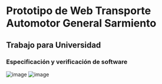 # Prototipo de Web Transporte Automotor General Sarmiento
## Trabajo para Universidad
### Especificación y verificación de software

![image](https://github.com/ferrt1/protoevs/assets/74360213/e9cc6e76-8bc7-42e4-b53f-cab987e6b683)
![image](https://github.com/ferrt1/protoevs/assets/74360213/2cdae2b8-ec65-43f4-ad5b-e33d8aa43148)
